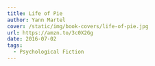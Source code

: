 ```yaml
---
title: Life of Pie
author: Yann Martel
cover: /static/img/book-covers/life-of-pie.jpg
url: https://amzn.to/3c0X2Gg
date: 2016-07-02
tags:
  - Psychological Fiction
---
```

